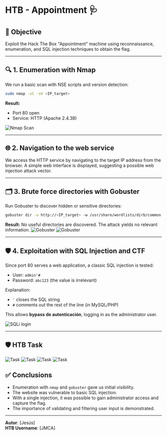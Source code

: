 # HTB - Appointment 🩺

## 📌 Objective

Exploit the Hack The Box "Appointment" machine using reconnaissance, enumeration, and SQL injection techniques to obtain the flag.

---

## 🔍 1. Enumeration with Nmap

We run a basic scan with NSE scripts and version detection:

```bash
sudo nmap -sC -sV <IP_target>
```

**Result:**
- Port 80 open
- Service: HTTP (Apache 2.4.38)

![Nmap Scan](images/nmap.png)

---

## 🌐 2. Navigation to the web service

We access the HTTP service by navigating to the target IP address from the browser. A simple web interface is displayed, suggesting a possible web injection attack vector.

---

## 🗂️ 3. Brute force directories with Gobuster

Run Gobuster to discover hidden or sensitive directories:

```bash
gobuster dir -u http://<IP_target> -w /usr/share/wordlists/dirb/common.txt
```

**Result:**
No useful directories are discovered. The attack yields no relevant information.
![Gobuster](images/gobuster_help.png)
![Gobuster](images/gobuster_com.png)

---

## 🛡️ 4. Exploitation with SQL Injection and CTF

Since port 80 serves a web application, a classic SQL injection is tested:

- User: `admin'#`
- Password: `abc123` (the value is irrelevant)

Explanation:
- `'` closes the SQL string
- `#` comments out the rest of the line (in MySQL/PHP)

This allows **bypass de autenticación**, logging in as the administrator user.

![SQLi login](images/SQL_injection_result.png)

---

## 🛡️ HTB Task
![Task](images/Task123.png)
![Task](images/Task456.png)
![Task](images/Task78.png)
![Task](images/Task910Flag.png)

## ✅ Conclusions

- Enumeration with `nmap` and `gobuster` gave us initial visibility.
- The website was vulnerable to basic SQL injection.
- With a single injection, it was possible to gain administrator access and capture the flag.
- The importance of validating and filtering user input is demonstrated.
---

**Autor**: [Jesús]  
**HTB Username**: [JMCA]  

